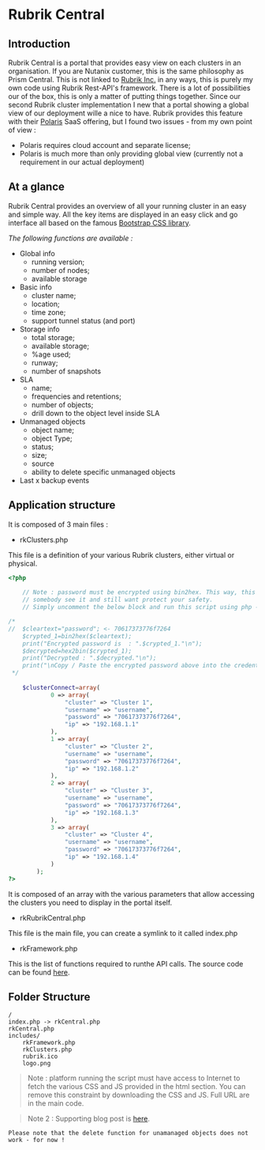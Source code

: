 # Rubrik Central
## Introduction
Rubrik Central is a portal that provides easy view on each clusters in an organisation. If you are Nutanix customer, this is the same philosophy as Prism Central. This is not linked to [Rubrik Inc.](http://www.rubrik.com) in any ways, this is purely my own code using Rubrik Rest-API's framework. There is a lot of possibilities our of the box, this is only a matter of putting things together. Since our second Rubrik cluster implementation I new that a portal showing a global view of our deployment wille a nice to have. Rubrik provides this feature with their [Polaris](https://www.rubrik.com/product/polaris-overview/) SaaS offering, but I found two issues - from my own point of view : 
* Polaris requires cloud account and separate license;
* Polaris is much more than only providing global view (currently not a requirement in our actual deployment)

## At a glance

Rubrik Central provides an overview of all your running cluster in an easy and simple way. All the key items are displayed in an easy click and go interface all based on the famous [Bootstrap CSS library](https://getbootstrap.com/).

_The following functions are available :_

* Global info
  - running version;
  - number of nodes;
  - available storage
* Basic info
  - cluster name;
  - location;
  - time zone;
  - support tunnel status (and port)
* Storage info
  - total storage;
  - available storage;
  - %age used;
  - runway;
  - number of snapshots
* SLA
  - name;
  - frequencies and retentions;
  - number of objects;
  - drill down to the object level inside SLA
* Unmanaged objects
  - object name;
  - object Type;
  - status;
  - size;
  - source
  - ability to delete specific unmanaged objects 
* Last x backup events

## Application structure

It is composed of 3 main files : 

- rkClusters.php

This file is a definition of your various Rubrik clusters, either virtual or physical.

```php
<?php
	
	// Note : password must be encrypted using bin2hex. This way, this is more safe in case of 
	// somebody see it and still want protect your safety.
	// Simply uncomment the below block and run this script using php -f adding the clear text password in the cleartext zone below.

/*
// 	$cleartext="password"; <- 70617373776f7264
	$crypted_1=bin2hex($cleartext);
	print("Encrypted password is  : ".$crypted_1."\n");
	$decrypted=hex2bin($crypted_1);
	print("Decrypted : ".$decrypted."\n");
	print("\nCopy / Paste the encrypted password above into the credential file.\n");
 */	
	
	$clusterConnect=array(
			0 => array(
				"cluster" => "Cluster 1",
				"username" => "username",
				"password" => "70617373776f7264",
				"ip" => "192.168.1.1"
			),
			1 => array(
				"cluster" => "Cluster 2",
				"username" => "username",
				"password" => "70617373776f7264",
				"ip" => "192.168.1.2"
			),
			2 => array(
				"cluster" => "Cluster 3",
				"username" => "username",
				"password" => "70617373776f7264",
				"ip" => "192.168.1.3"
			),
			3 => array(
				"cluster" => "Cluster 4",
				"username" => "username",
				"password" => "70617373776f7264",
				"ip" => "192.168.1.4"
			)
		);
?>
```

It is composed of an array with the various parameters that allow accessing the clusters you need to display in the portal itself.

- rkRubrikCentral.php

This file is the main file, you can create a symlink to it called index.php 

- rkFramework.php

This is the list of functions required to runthe API calls. The source code can be found [here](https://github.com/flhoest/Rubrik/blob/master/rkFramework.php).

## Folder Structure

```
/
index.php -> rkCentral.php
rkCentral.php
includes/
	rkFramework.php
	rkClusters.php
	rubrik.ico
	logo.png
```

> Note : platform running the script must have access to Internet to fetch the various CSS and JS provided in the html <head> section. You can remove this constraint by downloading the CSS and JS. Full URL are in the main code.
	
> Note 2 : Supporting blog post is [here](https://flhoest.blogspot.com/2019/02/php-welcome-to-rubrik-central.html).
	
```
Please note that the delete function for unamanaged objects does not work - for now !
```
